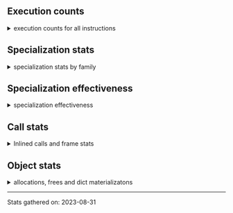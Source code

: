 ## Execution counts

<details>
<summary> execution counts for all instructions </summary>

|Name | Base Count | Head Count | Change | 
|---|---:|---:|---:|
| LOAD_GLOBAL_MODULE | 849 | 828 | -2.5% |
| DICT_UPDATE | 52,483 | 51,512 | -1.9% |
| DELETE_FAST | 628,590 | 623,743 | -0.8% |
| UNARY_INVERT | 11,368,151 | 11,454,988 | 0.8% |
| BEFORE_WITH | 5,224,671 | 5,249,948 | 0.5% |
| CALL_FUNCTION_EX | 83,076,894 | 83,033,842 | -0.1% |
| STORE_ATTR_ADAPTIVE | 171,187,629 | 171,285,407 | 0.1% |
| BUILD_CONST_KEY_MAP | 4,635,880 | 4,632,822 | -0.1% |
| PRECALL_BOUND_METHOD | 118,269,914 | 118,354,022 | 0.1% |
| DICT_MERGE | 16,256,911 | 16,233,267 | -0.1% |
| PRECALL_NO_KW_TUPLE_1 | 7,293,683 | 7,304,206 | 0.1% |
| BINARY_OP_SUBTRACT_INT | 67,070,444 | 67,121,123 | 0.1% |
| PRECALL_NO_KW_METHOD_DESCRIPTOR_NOARGS | 124,351,837 | 124,432,795 | 0.1% |
| UNARY_POSITIVE | 228,078,854 | 228,344,296 | 0.1% |
| PRECALL_PYFUNC | 52,285,662 | 52,322,579 | 0.1% |
| <185> | 68,781,904 | 68,832,583 | 0.1% |
| PRECALL_NO_KW_BUILTIN_O | 48,532,473 | 48,585,927 | 0.1% |
| LIST_TO_TUPLE | 22,351,920 | 22,351,800 | -0.0% |
| ASYNC_GEN_WRAP | 2,580 | 2,580 | 0.0% |
| CALL_PY_EXACT_ARGS | 391,141,640 | 391,149,233 | 0.0% |
| RERAISE | 8,497,597 | 8,497,162 | -0.0% |
| BINARY_OP_SUBTRACT_FLOAT | 376,335,815 | 376,305,147 | -0.0% |
| LOAD_ATTR_WITH_HINT | 188,463,558 | 188,459,806 | -0.0% |
| SET_ADD | 3,234,120 | 3,234,120 | 0.0% |
| PUSH_NULL | 786,741,613 | 786,708,484 | -0.0% |
| BEFORE_ASYNC_WITH | 8,160 | 8,160 | 0.0% |
| GET_AITER | 6,000,000 | 6,000,000 | 0.0% |
| RETURN_GENERATOR | 238,832,439 | 238,825,024 | -0.0% |
| PRECALL_NO_KW_LEN | 1,859,904,440 | 1,860,144,575 | 0.0% |
| SET_UPDATE | 66,360 | 66,360 | 0.0% |
| BINARY_OP | 841,979,073 | 842,315,121 | 0.0% |
| STORE_SUBSCR | 316,199,458 | 316,199,520 | 0.0% |
| STORE_ATTR | 53,543,221 | 53,542,970 | -0.0% |
| COMPARE_OP_STR_JUMP | 68,048,024 | 68,048,020 | -0.0% |
| YIELD_VALUE | 1,507,496,267 | 1,507,515,128 | 0.0% |
| POP_JUMP_FORWARD_IF_FALSE | 8,437,026,064 | 8,437,424,305 | 0.0% |
| LOAD_ATTR_MODULE | 2,220 | 2,220 | 0.0% |
| SWAP | 934,665,773 | 934,723,458 | 0.0% |
| POP_JUMP_FORWARD_IF_NOT_NONE | 431,236,235 | 431,334,402 | 0.0% |
| UNARY_NOT | 58,447,410 | 58,460,092 | 0.0% |
| FORMAT_VALUE | 37,656,713 | 37,650,365 | -0.0% |
| <250> | 9,990 | 9,987 | -0.0% |
| UNARY_NEGATIVE | 121,275,060 | 121,275,060 | 0.0% |
| MAP_ADD | 41,400,840 | 41,400,826 | -0.0% |
| <184> | 340,343,779 | 340,459,280 | 0.0% |
| LOAD_DEREF | 844,308,546 | 844,293,598 | -0.0% |
| POP_JUMP_FORWARD_IF_NONE | 298,740,807 | 298,716,214 | -0.0% |
| BUILD_LIST | 301,065,320 | 301,096,467 | 0.0% |
| BINARY_OP_MULTIPLY_FLOAT | 3,237,204,895 | 3,237,223,117 | 0.0% |
| LOAD_FAST | 27,973,950,836 | 27,975,734,191 | 0.0% |
| PRECALL_NO_KW_METHOD_DESCRIPTOR_FAST | 56,936,976 | 56,935,129 | -0.0% |
| STORE_ATTR_SLOT | 103,739,140 | 103,738,858 | -0.0% |
| PUSH_EXC_INFO | 17,051,299 | 17,046,358 | -0.0% |
| MAKE_CELL | 92,700,950 | 92,658,310 | -0.0% |
| LOAD_METHOD_MODULE | 1,063,039,715 | 1,062,930,012 | -0.0% |
| UNPACK_SEQUENCE_LIST | 345,761,230 | 345,741,913 | -0.0% |
| CALL_ADAPTIVE | 827,760,097 | 827,759,619 | -0.0% |
| <245> | 300 | 300 | 0.0% |
| STORE_ATTR_WITH_HINT | 22,406,419 | 22,405,480 | -0.0% |
| STORE_FAST__STORE_FAST | 76,388,397 | 76,378,020 | -0.0% |
| JUMP_FORWARD | 423,226,071 | 423,277,646 | 0.0% |
| STORE_DEREF | 65,771,794 | 65,761,228 | -0.0% |
| STORE_SUBSCR_ADAPTIVE | 8,166,792,917 | 8,167,194,686 | 0.0% |
| POP_EXCEPT | 17,051,296 | 17,046,353 | -0.0% |
| BINARY_SUBSCR_TUPLE_INT | 500,871,145 | 500,867,237 | -0.0% |
| PRECALL_NO_KW_STR_1 | 1,344,014,789 | 1,344,196,502 | 0.0% |
| JUMP_IF_FALSE_OR_POP | 1,239,465,689 | 1,239,648,242 | 0.0% |
| BUILD_STRING | 59,069,281 | 59,066,511 | -0.0% |
| CONTAINS_OP | 1,982,984,859 | 1,983,082,003 | 0.0% |
| COMPARE_OP_INT_JUMP | 270,370,716 | 270,380,502 | 0.0% |
| BUILD_TUPLE | 692,897,623 | 692,930,729 | 0.0% |
| LOAD_METHOD_ADAPTIVE | 238,538,020 | 238,537,900 | -0.0% |
| EXTENDED_ARG | 309,242,550 | 309,235,931 | -0.0% |
| LOAD_CONST__LOAD_FAST | 198,913,762 | 198,967,849 | 0.0% |
| LOAD_ATTR | 1,072,012,340 | 1,072,327,136 | 0.0% |
| BINARY_OP_INPLACE_ADD_UNICODE | 178,900,544 | 178,900,751 | 0.0% |
| GET_ITER | 594,147,939 | 594,217,939 | 0.0% |
| PRECALL_NO_KW_BUILTIN_FAST | 121,020,796 | 121,019,279 | -0.0% |
| BINARY_OP_ADAPTIVE | 1,210,064,103 | 1,210,109,554 | 0.0% |
| <240> | 14,583,120 | 14,583,120 | 0.0% |
| BINARY_SUBSCR | 2,351,576,610 | 2,351,574,402 | -0.0% |
| <249> | 14,599,620 | 14,599,620 | 0.0% |
| <248> | 8,430 | 8,427 | -0.0% |
| IS_OP | 444,344,738 | 444,383,893 | 0.0% |
| UNPACK_SEQUENCE_TUPLE | 814,181,383 | 814,193,063 | 0.0% |
| STORE_FAST__LOAD_FAST | 785,538,260 | 785,530,928 | -0.0% |
| COPY_FREE_VARS | 253,230,811 | 253,294,765 | 0.0% |
| STORE_GLOBAL | 6,152,700 | 6,152,700 | 0.0% |
| PRECALL_METHOD_DESCRIPTOR_FAST_WITH_KEYWORDS | 1,345,162,685 | 1,345,018,619 | -0.0% |
| PRINT_EXPR | 354,379,594 | 354,376,573 | -0.0% |
| BINARY_SUBSCR_GETITEM | 266,393,110 | 266,390,315 | -0.0% |
| <246> | 7,410 | 7,407 | -0.0% |
| LOAD_GLOBAL_BUILTIN | 523,632,982 | 523,630,268 | -0.0% |
| COMPARE_OP_ADAPTIVE | 248,177,468 | 248,171,148 | -0.0% |
| BUILD_SLICE | 158,212,607 | 158,211,600 | -0.0% |
| LOAD_BUILD_CLASS | 1,320 | 1,320 | 0.0% |
| DELETE_ATTR | 8,524,356 | 8,524,194 | -0.0% |
| <183> | 233,400,593 | 233,394,262 | -0.0% |
| KW_NAMES | 172,958,690 | 172,958,766 | 0.0% |
| POP_JUMP_BACKWARD_IF_TRUE | 2,580 | 2,580 | 0.0% |
| NOP | 1,497,221,762 | 1,497,421,985 | 0.0% |
| LOAD_ATTR_ADAPTIVE | 146,430,060 | 146,424,917 | -0.0% |
| <242> | 14,576,040 | 14,576,040 | 0.0% |
| JUMP_IF_TRUE_OR_POP | 422,603,281 | 422,626,862 | 0.0% |
| CALL | 894,317,900 | 894,561,661 | 0.0% |
| PRECALL_ADAPTIVE | 2,298,840 | 2,298,840 | 0.0% |
| GET_YIELD_FROM_ITER | 15,170,584 | 15,170,580 | -0.0% |
| BINARY_OP_MULTIPLY_INT | 111,932,851 | 111,948,673 | 0.0% |
| BINARY_SUBSCR_DICT | 67,241,055 | 67,240,942 | -0.0% |
| IMPORT_STAR | 111,080,947 | 111,060,284 | -0.0% |
| JUMP_BACKWARD_QUICK | 622,386,473 | 622,358,156 | -0.0% |
| COMPARE_OP | 145,503,803 | 145,547,428 | 0.0% |
| PREP_RERAISE_STAR | 1,590,653,889 | 1,590,666,940 | 0.0% |
| LOAD_ATTR_SLOT | 880,808,195 | 880,828,468 | 0.0% |
| EXTENDED_ARG_QUICK | 5,924,440 | 5,924,440 | 0.0% |
| LOAD_FAST__LOAD_FAST | 302,375,795 | 302,360,991 | -0.0% |
| LOAD_FAST__LOAD_CONST | 302,186,263 | 302,187,782 | 0.0% |
| PRECALL_BUILTIN_CLASS | 3,793,688,036 | 3,793,903,396 | 0.0% |
| RESUME_QUICK | 693,488,184 | 693,471,249 | -0.0% |
| POP_JUMP_FORWARD_IF_TRUE | 1,467,405,132 | 1,467,461,866 | 0.0% |
| CALL_PY_WITH_DEFAULTS | 94,859,275 | 94,841,265 | -0.0% |
| RESUME | 4,988,751,779 | 4,989,334,415 | 0.0% |
| PRECALL_NO_KW_TYPE_1 | 1,540 | 1,540 | 0.0% |
| BINARY_OP_ADD_FLOAT | 56,701,080 | 56,701,021 | -0.0% |
| PRECALL_NO_KW_METHOD_DESCRIPTOR_O | 483,164,182 | 483,185,857 | 0.0% |
| UNPACK_SEQUENCE | 216,648 | 216,632 | -0.0% |
| STORE_ATTR_INSTANCE_VALUE | 336,009,421 | 336,036,999 | 0.0% |
| RETURN_VALUE | 3,011,089,288 | 3,011,559,102 | 0.0% |
| SEND | 112,733,543 | 112,730,662 | -0.0% |
| END_ASYNC_FOR | 6,000,000 | 6,000,000 | 0.0% |
| PRECALL_BUILTIN_FAST_WITH_KEYWORDS | 339,688,513 | 339,729,261 | 0.0% |
| GET_ANEXT | 100,136,760 | 100,136,760 | 0.0% |
| STORE_NAME | 4,800 | 4,800 | 0.0% |
| IMPORT_FROM | 1,989,952 | 1,989,901 | -0.0% |
| <238> | 540 | 540 | 0.0% |
| POP_JUMP_BACKWARD_IF_NOT_NONE | 154,070,922 | 154,036,746 | -0.0% |
| LOAD_METHOD_NO_DICT | 54,053,722 | 54,053,383 | -0.0% |
| GET_AWAITABLE | 85,018,002 | 85,011,120 | -0.0% |
| LOAD_GLOBAL | 7,376,822 | 7,376,504 | -0.0% |
| <181> | 228,076,368 | 228,045,185 | -0.0% |
| PRECALL | 933,413,369 | 933,463,306 | 0.0% |
| UNPACK_SEQUENCE_ADAPTIVE | 83,769,064 | 83,747,915 | -0.0% |
| POP_TOP | 2,358,517,341 | 2,358,817,238 | 0.0% |
| LOAD_CLOSURE | 138,652,553 | 138,651,572 | -0.0% |
| CHECK_EXC_MATCH | 16,583,846 | 16,578,758 | -0.0% |
| STORE_SUBSCR_DICT | 133,487,656 | 133,486,651 | -0.0% |
| UNPACK_SEQUENCE_TWO_TUPLE | 239,596,412 | 239,606,953 | 0.0% |
| LOAD_ATTR_INSTANCE_VALUE | 117,349,493 | 117,345,598 | -0.0% |
| LOAD_GLOBAL_ADAPTIVE | 605,509,336 | 605,545,910 | 0.0% |
| COMPARE_OP_FLOAT_JUMP | 117,672,463 | 117,671,492 | -0.0% |
| DELETE_SUBSCR | 127,971,680 | 127,970,664 | -0.0% |
| LIST_APPEND | 146,878,204 | 146,915,846 | 0.0% |
| JUMP_BACKWARD_NO_INTERRUPT | 214,754,503 | 214,743,703 | -0.0% |
| DELETE_DEREF | 1,200 | 1,200 | 0.0% |
| STORE_SUBSCR_LIST_INT | 2,525,759,227 | 2,525,794,439 | 0.0% |
| <239> | 240 | 240 | 0.0% |
| BINARY_OP_ADD_UNICODE | 204,971,317 | 204,967,174 | -0.0% |
| IMPORT_NAME | 1,671,532 | 1,671,481 | -0.0% |
| LOAD_METHOD_CLASS | 834,715,250 | 834,760,241 | 0.0% |
| RAISE_VARARGS | 2,897,443 | 2,897,242 | -0.0% |
| MAKE_FUNCTION | 90,215,008 | 90,214,920 | -0.0% |
| LOAD_CONST | 9,593,275,297 | 9,593,262,938 | -0.0% |
| WITH_EXCEPT_START | 138,123 | 138,122 | -0.0% |
| LOAD_CLASSDEREF | 2,835,496,177 | 2,835,862,210 | 0.0% |
| LOAD_METHOD_WITH_VALUES | 4,135,654,614 | 4,135,875,152 | 0.0% |
| FOR_ITER | 293,167,984 | 293,182,443 | 0.0% |
| LOAD_METHOD | 126,609,582 | 126,628,112 | 0.0% |
| STORE_FAST | 9,837,605,220 | 9,838,077,398 | 0.0% |
| <182> | 87,707,957 | 87,703,141 | -0.0% |
| JUMP_BACKWARD | 3,213,166,626 | 3,213,343,164 | 0.0% |
| LOAD_NAME | 1,560 | 1,560 | 0.0% |
| BUILD_MAP | 63,934,657 | 63,943,242 | 0.0% |
| BUILD_SET | 1,918,505 | 1,918,505 | 0.0% |
| PRECALL_NO_KW_LIST_APPEND | 1,335,635,789 | 1,335,706,457 | 0.0% |
| COPY | 1,078,669,585 | 1,078,780,339 | 0.0% |
| LIST_EXTEND | 54,349,379 | 54,338,786 | -0.0% |
| BINARY_SUBSCR_LIST_INT | 2,226,219,020 | 2,226,187,142 | -0.0% |
| LOAD_METHOD_WITH_DICT | 2,890,551,132 | 2,891,237,624 | 0.0% |
| BINARY_OP_ADD_INT | 194,315,643 | 194,308,764 | -0.0% |
| <247> | 5,400 | 5,400 | 0.0% |
| UNPACK_EX | 286,200 | 286,200 | 0.0% |


</details>

## Specialization stats

<details>
<summary> specialization stats by family </summary>

### BINARY_OP_ADD_UNICODE

<details>
<summary> specialization stats for BINARY_OP_ADD_UNICODE family </summary>

|Kind | Base Count | Base Ratio | Head Count | Head Ratio | 
|---|---|---|---|---|
| specialization.deferred |    204573674 | 4.6% |    204569589 | 4.6% |
| specialization.deopt |      1599014 | 0.0% |      1599018 | 0.0% |
|          hit |   4114913990 | 93.4% |   4115182937 | 93.4% |
|         miss |     84780024 | 1.9% |     84779989 | 1.9% |

#### Specialization attempts

| | Base Count | Base Ratio | Head Count | Head Ratio | 
|---|---:|---:|---:|---:|
| Success | 1,613,086 | 80.8% | 1,613,051 | 80.8% |
| Failure | 383,571 | 19.2% | 383,552 | 19.2% |

|Failure kind | Base Count | Base Ratio | Head Count | Head Ratio | 
|---|---:|---:|---:|---:|
| kind 15 | 135,740 | 35.4% | 135,740 | 35.4% |
| other | 125,980 | 32.8% | 125,980 | 32.8% |
| kind 18 | 75,020 | 19.6% | 75,020 | 19.6% |
| kind 11 | 16,816 | 4.4% | 16,813 | 4.4% |
| kind 10 | 10,783 | 2.8% | 10,786 | 2.8% |
| kind 17 | 7,220 | 1.9% | 7,220 | 1.9% |
| kind 16 | 6,039 | 1.6% | 6,018 | 1.6% |
| kind 13 | 4,593 | 1.2% | 4,595 | 1.2% |
| kind 12 | 980 | 0.3% | 980 | 0.3% |
| kind 9 | 320 | 0.1% | 320 | 0.1% |
| kind 14 | 80 | 0.0% | 80 | 0.0% |


</details>

### BINARY_SUBSCR

<details>
<summary> specialization stats for BINARY_SUBSCR family </summary>

|Kind | Base Count | Base Ratio | Head Count | Head Ratio | 
|---|---|---|---|---|
| specialization.deferred |   2350982773 | 56.1% |   2350980591 | 56.1% |
| specialization.deopt |        65122 | 0.0% |        65086 | 0.0% |
|          hit |   1834635574 | 43.8% |   1834620513 | 43.8% |
|         miss |      3452712 | 0.1% |      3450834 | 0.1% |

#### Specialization attempts

| | Base Count | Base Ratio | Head Count | Head Ratio | 
|---|---:|---:|---:|---:|
| Success | 67,177 | 10.2% | 67,117 | 10.2% |
| Failure | 591,782 | 89.8% | 591,780 | 89.8% |

|Failure kind | Base Count | Base Ratio | Head Count | Head Ratio | 
|---|---:|---:|---:|---:|
| kind 13 | 305,140 | 51.6% | 305,140 | 51.6% |
| array int | 112,980 | 19.1% | 112,980 | 19.1% |
| other | 77,502 | 13.1% | 77,499 | 13.1% |
| out of range | 40,461 | 6.8% | 40,462 | 6.8% |
| buffer int | 25,739 | 4.3% | 25,739 | 4.3% |
| list slice | 25,520 | 4.3% | 25,520 | 4.3% |
| sequence int | 2,920 | 0.5% | 2,920 | 0.5% |
| code complex parameters | 1,420 | 0.2% | 1,420 | 0.2% |
| buffer slice | 40 | 0.0% | 40 | 0.0% |
| tuple slice | 40 | 0.0% | 40 | 0.0% |
| string slice | 20 | 0.0% | 20 | 0.0% |


</details>

### COMPARE_OP_ADAPTIVE

<details>
<summary> specialization stats for COMPARE_OP_ADAPTIVE family </summary>

|Kind | Base Count | Base Ratio | Head Count | Head Ratio | 
|---|---|---|---|---|


</details>

### COMPARE_OP_FLOAT_JUMP

<details>
<summary> specialization stats for COMPARE_OP_FLOAT_JUMP family </summary>

|Kind | Base Count | Base Ratio | Head Count | Head Ratio | 
|---|---|---|---|---|


</details>

### STORE_SUBSCR

<details>
<summary> specialization stats for STORE_SUBSCR family </summary>

|Kind | Base Count | Base Ratio | Head Count | Head Ratio | 
|---|---|---|---|---|
| specialization.deferred |    316113946 | 38.7% |    316114010 | 38.7% |
| specialization.deopt |           40 | 0.0% |           40 | 0.0% |
|          hit |    501097805 | 61.3% |    501153411 | 61.3% |
|         miss |         2220 | 0.0% |         2220 | 0.0% |

#### Specialization attempts

| | Base Count | Base Ratio | Head Count | Head Ratio | 
|---|---:|---:|---:|---:|
| Success | 1,749 | 2.0% | 1,748 | 2.0% |
| Failure | 83,803 | 98.0% | 83,802 | 98.0% |

|Failure kind | Base Count | Base Ratio | Head Count | Head Ratio | 
|---|---:|---:|---:|---:|
| array int | 45,640 | 54.5% | 45,640 | 54.5% |
| dict subclass no override | 17,961 | 21.4% | 17,960 | 21.4% |
| py simple | 13,822 | 16.5% | 13,822 | 16.5% |
| bytearray int | 5,200 | 6.2% | 5,200 | 6.2% |
| out of range | 1,020 | 1.2% | 1,020 | 1.2% |
| other | 120 | 0.1% | 120 | 0.1% |
| list slice | 40 | 0.0% | 40 | 0.0% |


</details>

### UNPACK_SEQUENCE

<details>
<summary> specialization stats for UNPACK_SEQUENCE family </summary>

|Kind | Base Count | Base Ratio | Head Count | Head Ratio | 
|---|---|---|---|---|
| specialization.deferred |       213980 | 0.0% |       213966 | 0.0% |
| specialization.deopt |        48080 | 0.0% |        48080 | 0.0% |
|          hit |   1365132638 | 99.8% |   1365166378 | 99.8% |
|         miss |      2547700 | 0.2% |      2547700 | 0.2% |

#### Specialization attempts

| | Base Count | Base Ratio | Head Count | Head Ratio | 
|---|---:|---:|---:|---:|
| Success | 50,288 | 99.1% | 50,286 | 99.1% |
| Failure | 460 | 0.9% | 460 | 0.9% |

|Failure kind | Base Count | Base Ratio | Head Count | Head Ratio | 
|---|---:|---:|---:|---:|
| iterator | 200 | 43.5% | 200 | 43.5% |
| sequence | 180 | 39.1% | 180 | 39.1% |
| other | 80 | 17.4% | 80 | 17.4% |


</details>

### FOR_ITER

<details>
<summary> specialization stats for FOR_ITER family </summary>

|Kind | Base Count | Base Ratio | Head Count | Head Ratio | 
|---|---|---|---|---|
| specialization.deferred |    293070125 | 11.6% |    293084731 | 11.6% |
| specialization.deopt |      2480417 | 0.1% |      2480430 | 0.1% |
|          hit |   2103985250 | 83.2% |   2104212394 | 83.2% |
|         miss |    131462910 | 5.2% |    131463487 | 5.2% |

#### Specialization attempts

| | Base Count | Base Ratio | Head Count | Head Ratio | 
|---|---:|---:|---:|---:|
| Success | 2,481,495 | 96.2% | 2,481,491 | 96.3% |
| Failure | 96,781 | 3.8% | 96,651 | 3.7% |

|Failure kind | Base Count | Base Ratio | Head Count | Head Ratio | 
|---|---:|---:|---:|---:|
| enumerate | 23,020 | 23.8% | 23,020 | 23.8% |
| dict items | 20,434 | 21.1% | 20,430 | 21.1% |
| seq iter | 15,120 | 15.6% | 15,120 | 15.6% |
| set | 13,323 | 13.8% | 13,201 | 13.7% |
| other | 7,660 | 7.9% | 7,660 | 7.9% |
| dict values | 3,820 | 3.9% | 3,820 | 4.0% |
| reversed list | 3,644 | 3.8% | 3,640 | 3.8% |
| zip | 3,400 | 3.5% | 3,400 | 3.5% |
| ascii string | 2,680 | 2.8% | 2,680 | 2.8% |
| dict keys | 2,060 | 2.1% | 2,060 | 2.1% |
| itertools | 820 | 0.8% | 820 | 0.8% |
| map | 600 | 0.6% | 600 | 0.6% |
| callable | 120 | 0.1% | 120 | 0.1% |
| bytes | 80 | 0.1% | 80 | 0.1% |


</details>

### STORE_ATTR

<details>
<summary> specialization stats for STORE_ATTR family </summary>

|Kind | Base Count | Base Ratio | Head Count | Head Ratio | 
|---|---|---|---|---|
| specialization.deferred |     53482091 | 2.7% |     53481911 | 2.7% |
| specialization.deopt |      3602265 | 0.2% |      3601928 | 0.2% |
|          hit |   1760873408 | 87.8% |   1760823513 | 87.8% |
|         miss |    190935279 | 9.5% |    190920123 | 9.5% |

#### Specialization attempts

| | Base Count | Base Ratio | Head Count | Head Ratio | 
|---|---:|---:|---:|---:|
| Success | 3,624,654 | 98.9% | 3,624,245 | 98.9% |
| Failure | 38,741 | 1.1% | 38,742 | 1.1% |

|Failure kind | Base Count | Base Ratio | Head Count | Head Ratio | 
|---|---:|---:|---:|---:|
| class attr simple | 17,280 | 44.6% | 17,280 | 44.6% |
| not in dict | 10,940 | 28.2% | 10,940 | 28.2% |
| overriding descriptor | 5,020 | 13.0% | 5,020 | 13.0% |
| property | 1,220 | 3.1% | 1,220 | 3.1% |
| not in keys | 960 | 2.5% | 960 | 2.5% |
| non object slot | 920 | 2.4% | 920 | 2.4% |
| overridden | 860 | 2.2% | 860 | 2.2% |
| no dict | 860 | 2.2% | 860 | 2.2% |
| not managed dict | 381 | 1.0% | 382 | 1.0% |
| method | 300 | 0.8% | 300 | 0.8% |


</details>

### LOAD_ATTR

<details>
<summary> specialization stats for LOAD_ATTR family </summary>

|Kind | Base Count | Base Ratio | Head Count | Head Ratio | 
|---|---|---|---|---|
| specialization.deferred |   1070484617 | 10.2% |   1070799833 | 10.2% |
| specialization.deopt |     10551354 | 0.1% |     10551097 | 0.1% |
|          hit |   8842272833 | 84.4% |   8842840194 | 84.4% |
|         miss |    559380226 | 5.3% |    559363617 | 5.3% |

#### Specialization attempts

| | Base Count | Base Ratio | Head Count | Head Ratio | 
|---|---:|---:|---:|---:|
| Success | 10,622,712 | 87.9% | 10,622,028 | 87.9% |
| Failure | 1,456,365 | 12.1% | 1,456,372 | 12.1% |

|Failure kind | Base Count | Base Ratio | Head Count | Head Ratio | 
|---|---:|---:|---:|---:|
| has managed dict | 1,154,620 | 79.3% | 1,154,581 | 79.3% |
| metaclass attribute | 101,994 | 7.0% | 101,991 | 7.0% |
| method | 60,703 | 4.2% | 60,695 | 4.2% |
| not managed dict | 59,434 | 4.1% | 59,457 | 4.1% |
| shadowed | 40,578 | 2.8% | 40,604 | 2.8% |
| non object slot | 7,719 | 0.5% | 7,730 | 0.5% |
| class method obj | 7,260 | 0.5% | 7,260 | 0.5% |
| class attr descriptor | 6,280 | 0.4% | 6,280 | 0.4% |
| overridden | 5,220 | 0.4% | 5,220 | 0.4% |
| non overriding descriptor | 4,476 | 0.3% | 4,468 | 0.3% |
| mutable class | 2,864 | 0.2% | 2,860 | 0.2% |
| not in keys | 1,740 | 0.1% | 1,740 | 0.1% |
| class attr simple | 1,677 | 0.1% | 1,686 | 0.1% |
| module attr not found | 1,340 | 0.1% | 1,340 | 0.1% |
| builtin class method | 440 | 0.0% | 440 | 0.0% |
| property | 20 | 0.0% | 20 | 0.0% |


</details>

### COMPARE_OP

<details>
<summary> specialization stats for COMPARE_OP family </summary>

|Kind | Base Count | Base Ratio | Head Count | Head Ratio | 
|---|---|---|---|---|
| specialization.deferred |    145385925 | 4.3% |    145430711 | 4.3% |
| specialization.deopt |        26457 | 0.0% |        26124 | 0.0% |
|          hit |   3207827801 | 95.6% |   3207856856 | 95.6% |
|         miss |      1403302 | 0.0% |      1385496 | 0.0% |

#### Specialization attempts

| | Base Count | Base Ratio | Head Count | Head Ratio | 
|---|---:|---:|---:|---:|
| Success | 30,467 | 21.1% | 30,011 | 21.0% |
| Failure | 113,868 | 78.9% | 112,830 | 79.0% |

|Failure kind | Base Count | Base Ratio | Head Count | Head Ratio | 
|---|---:|---:|---:|---:|
| big int | 51,563 | 45.3% | 50,552 | 44.8% |
| different types | 23,812 | 20.9% | 23,823 | 21.1% |
| baseobject | 13,271 | 11.7% | 13,260 | 11.8% |
| float long | 9,284 | 8.2% | 9,281 | 8.2% |
| set | 6,620 | 5.8% | 6,620 | 5.9% |
| other | 3,000 | 2.6% | 3,000 | 2.7% |
| bool | 2,358 | 2.1% | 2,354 | 2.1% |
| tuple | 1,680 | 1.5% | 1,680 | 1.5% |
| list | 1,020 | 0.9% | 1,020 | 0.9% |
| bytes | 800 | 0.7% | 800 | 0.7% |
| long float | 320 | 0.3% | 300 | 0.3% |
| string | 140 | 0.1% | 140 | 0.1% |


</details>

### LOAD_GLOBAL

<details>
<summary> specialization stats for LOAD_GLOBAL family </summary>

|Kind | Base Count | Base Ratio | Head Count | Head Ratio | 
|---|---|---|---|---|
| specialization.deferred |      7322617 | 0.1% |      7322373 | 0.1% |
| specialization.deopt |          462 | 0.0% |          448 | 0.0% |
|          hit |   7026179264 | 99.9% |   7027086610 | 99.9% |
|         miss |        26482 | 0.0% |        26166 | 0.0% |

#### Specialization attempts

| | Base Count | Base Ratio | Head Count | Head Ratio | 
|---|---:|---:|---:|---:|
| Success | 54,667 | 100.0% | 54,579 | 100.0% |
| Failure | 0 | 0.0% | 0 | 0.0% |

|Failure kind | Base Count | Base Ratio | Head Count | Head Ratio | 
|---|---:|---:|---:|---:|


</details>

### BINARY_OP

<details>
<summary> specialization stats for BINARY_OP family </summary>

|Kind | Base Count | Base Ratio | Head Count | Head Ratio | 
|---|---|---|---|---|
| specialization.deferred |    840864255 | 15.6% |    841200354 | 15.6% |
| specialization.deopt |       712840 | 0.0% |       712840 | 0.0% |
|          hit |   4518945195 | 83.7% |   4518923518 | 83.7% |
|         miss |     37782997 | 0.7% |     37782990 | 0.7% |

#### Specialization attempts

| | Base Count | Base Ratio | Head Count | Head Ratio | 
|---|---:|---:|---:|---:|
| Success | 716,919 | 39.2% | 716,842 | 39.2% |
| Failure | 1,110,739 | 60.8% | 1,110,765 | 60.8% |

|Failure kind | Base Count | Base Ratio | Head Count | Head Ratio | 
|---|---:|---:|---:|---:|
| subtract different types | 579,020 | 52.1% | 579,020 | 52.1% |
| multiply different types | 171,564 | 15.4% | 171,545 | 15.4% |
| add different types | 151,880 | 13.7% | 151,881 | 13.7% |
| floor divide | 32,920 | 3.0% | 32,920 | 3.0% |
| and int | 32,219 | 2.9% | 32,248 | 2.9% |
| remainder | 32,025 | 2.9% | 32,032 | 2.9% |
| add other | 27,100 | 2.4% | 27,100 | 2.4% |
| lshift | 18,760 | 1.7% | 18,760 | 1.7% |
| rshift | 16,638 | 1.5% | 16,638 | 1.5% |
| true divide different types | 14,860 | 1.3% | 14,864 | 1.3% |
| xor | 10,500 | 0.9% | 10,500 | 0.9% |
| true divide float | 6,780 | 0.6% | 6,772 | 0.6% |
| subtract other | 5,520 | 0.5% | 5,520 | 0.5% |
| or | 4,065 | 0.4% | 4,085 | 0.4% |
| power | 3,704 | 0.3% | 3,700 | 0.3% |
| true divide other | 1,204 | 0.1% | 1,200 | 0.1% |
| multiply other | 1,060 | 0.1% | 1,060 | 0.1% |
| and other | 860 | 0.1% | 860 | 0.1% |
| and different types | 60 | 0.0% | 60 | 0.0% |


</details>

### SEND

<details>
<summary> specialization stats for SEND family </summary>

|Kind | Base Count | Base Ratio | Head Count | Head Ratio | 
|---|---|---|---|---|
| specialization.deferred |    112704054 | 27.2% |    112701172 | 27.2% |
|          hit |    302375615 | 72.8% |    302360811 | 72.8% |
|         miss |          180 | 0.0% |          180 | 0.0% |

#### Specialization attempts

| | Base Count | Base Ratio | Head Count | Head Ratio | 
|---|---:|---:|---:|---:|
| Success | 606 | 2.1% | 605 | 2.1% |
| Failure | 28,883 | 97.9% | 28,885 | 97.9% |

|Failure kind | Base Count | Base Ratio | Head Count | Head Ratio | 
|---|---:|---:|---:|---:|
| async generator send | 24,440 | 84.6% | 24,440 | 84.6% |
| other | 4,363 | 15.1% | 4,365 | 15.1% |
| dict keys | 40 | 0.1% | 40 | 0.1% |
| list | 40 | 0.1% | 40 | 0.1% |


</details>

### JUMP_BACKWARD

<details>
<summary> specialization stats for JUMP_BACKWARD family </summary>

|Kind | Base Count | Base Ratio | Head Count | Head Ratio | 
|---|---|---|---|---|


</details>

### PRECALL_NO_KW_TYPE_1

<details>
<summary> specialization stats for PRECALL_NO_KW_TYPE_1 family </summary>

|Kind | Base Count | Base Ratio | Head Count | Head Ratio | 
|---|---|---|---|---|
|          hit |    120568754 | 100.0% |    120652862 | 100.0% |

#### Specialization attempts

| | Base Count | Base Ratio | Head Count | Head Ratio | 
|---|---:|---:|---:|---:|
| Success | 1,540 | 100.0% | 1,540 | 100.0% |
| Failure | 0 | 0.0% | 0 | 0.0% |

|Failure kind | Base Count | Base Ratio | Head Count | Head Ratio | 
|---|---:|---:|---:|---:|


</details>

### CALL

<details>
<summary> specialization stats for CALL family </summary>

|Kind | Base Count | Base Ratio | Head Count | Head Ratio | 
|---|---|---|---|---|
| specialization.deferred |    893876723 | 10.1% |    894120557 | 10.1% |
| specialization.deopt |      2800467 | 0.0% |      2800498 | 0.0% |
|          hit |   7809167019 | 88.2% |   7809825957 | 88.2% |
|         miss |    148548554 | 1.7% |    148549284 | 1.7% |

#### Specialization attempts

| | Base Count | Base Ratio | Head Count | Head Ratio | 
|---|---:|---:|---:|---:|
| Success | 2,847,600 | 87.8% | 2,847,504 | 87.8% |
| Failure | 394,044 | 12.2% | 394,098 | 12.2% |

|Failure kind | Base Count | Base Ratio | Head Count | Head Ratio | 
|---|---:|---:|---:|---:|
| meth descr method fastcall keywords | 66,301 | 16.8% | 66,299 | 16.8% |
| kwnames | 56,133 | 14.2% | 56,135 | 14.2% |
| code complex parameters | 54,183 | 13.8% | 54,189 | 13.8% |
| no dict | 51,380 | 13.0% | 51,380 | 13.0% |
| class no vectorcall | 29,450 | 7.5% | 29,449 | 7.5% |
| cfunc varargs keywords | 24,891 | 6.3% | 24,879 | 6.3% |
| cfunc noargs | 22,568 | 5.7% | 22,572 | 5.7% |
| meth descr varargs | 22,428 | 5.7% | 22,433 | 5.7% |
| other | 11,452 | 2.9% | 11,470 | 2.9% |
| init not python | 10,420 | 2.6% | 10,420 | 2.6% |
| class mutable | 8,734 | 2.2% | 8,746 | 2.2% |
| init not simple | 8,420 | 2.1% | 8,420 | 2.1% |
| meth descr varargs keywords | 7,327 | 1.9% | 7,324 | 1.9% |
| wrong number arguments | 4,460 | 1.1% | 4,460 | 1.1% |
| cmethod | 3,600 | 0.9% | 3,600 | 0.9% |
| bound method | 3,362 | 0.9% | 3,366 | 0.9% |
| cfunc varargs | 3,087 | 0.8% | 3,087 | 0.8% |
| method wrapper | 2,480 | 0.6% | 2,498 | 0.6% |
| operator wrapper | 2,368 | 0.6% | 2,371 | 0.6% |
| str | 1,000 | 0.3% | 1,000 | 0.3% |


</details>


</details>

## Specialization effectiveness

<details>
<summary> specialization effectiveness </summary>

|Instructions | Base Count | Base Ratio | Head Count | Head Ratio | 
|---|---:|---:|---:|---:|
| Basic | 93,036,286,071 | 62.0% | 93,042,115,660 | 62.0% |
| Not specialized | 10,746,855,156 | 7.2% | 10,747,938,965 | 7.2% |
| Specialized | 46,246,678,473 | 30.8% | 46,249,028,437 | 30.8% |


</details>

## Call stats

<details>
<summary> Inlined calls and frame stats </summary>

| | Base Count | Base Ratio | Head Count | Head Ratio | 
|---|---:|---:|---:|---:|
| Frames pushed | 4,383,317,112 | 83.5% | 4,383,966,295 | 83.5% |
| Calls to Python functions inlined | 4,029,931,302 | 76.8% | 4,030,460,076 | 76.8% |
| Calls to PyEval_EvalDefault | 1,218,635,929 | 23.2% | 1,218,681,189 | 23.2% |
| Calls via PyEval_EvalFrame (total) | 1,218,635,929 | 23.2% | 1,218,681,189 | 23.2% |
| Calls via PyEval_EvalFrame (vector) | 678,905,395 | 12.9% | 678,960,232 | 12.9% |
| Calls via PyEval_EvalFrame (function vectorcall) | 678,900,295 | 12.9% | 678,955,132 | 12.9% |
| Calls via PyEval_EvalFrame (generator) | 539,730,534 | 10.3% | 539,720,957 | 10.3% |
| Calls via PyEval_EvalFrame (slot) | 191,555,462 | 3.6% | 191,535,619 | 3.6% |
| Calls via PyEval_EvalFrame (api) | 115,815,474 | 2.2% | 115,838,366 | 2.2% |
| Calls via PyEval_EvalFrame (method) | 94,997,013 | 1.8% | 94,978,743 | 1.8% |
| Frame objects created | 59,310,320 | 1.1% | 59,295,944 | 1.1% |
| Calls via PyEval_EvalFrame (function ex) | 13,972,743 | 0.3% | 13,954,577 | 0.3% |
| Calls via PyEval_EvalFrame (legacy) | 3,780 | 0.0% | 3,780 | 0.0% |
| Calls via PyEval_EvalFrame (build class) | 1,320 | 0.0% | 1,320 | 0.0% |


</details>

## Object stats

<details>
<summary> allocations, frees and dict materializatons </summary>

| | Base Count | Base Ratio | Head Count | Head Ratio | 
|---|---:|---:|---:|---:|
| Allocations from freelist | 4,171,899,926 | 35.4% | 4,167,046,663 | 35.3% |
| Frees to freelist | 4,176,046,514 |  | 4,167,176,049 |  |
| Allocations | 7,619,853,758 | 64.6% | 7,626,112,198 | 64.7% |
| Allocations to 512 bytes | 7,538,117,092 | 63.9% | 7,544,380,164 | 64.0% |
| Allocations to 4 kbytes | 66,552,238 | 0.6% | 66,548,928 | 0.6% |
| Allocations over 4 kbytes | 15,184,428 | 0.1% | 15,183,106 | 0.1% |
| Frees | 7,862,457,801 |  | 7,744,592,619 |  |
| New values | 57,543,685 |  | 57,541,676 |  |
| Interpreter increfs | 56,665,474,141 | 76.6% | 56,668,783,023 | 76.6% |
| Interpreter decrefs | 65,727,799,160 | 77.2% | 65,731,663,771 | 77.4% |
| Increfs | 17,283,638,088 | 23.4% | 17,282,051,281 | 23.4% |
| Decrefs | 19,381,388,223 | 22.8% | 19,176,203,430 | 22.6% |
| Materialize dict (on request) | 3,685,804 | 6.4% | 3,685,800 | 6.4% |
| Materialize dict (new key) | 58,140 | 0.1% | 58,140 | 0.1% |
| Materialize dict (too big) | 0 | 0.0% | 0 | 0.0% |
| Materialize dict (str subclass) | 0 | 0.0% | 0 | 0.0% |
| Method cache hits | 1,914,054,744 |  | 1,912,851,375 |  |
| Method cache misses | 69,081,027 |  | 70,582,438 |  |
| Method cache collisions | 73,164,993 |  | 74,759,408 |  |
| Method cache dunder hits | 2,212,030,176 |  | 2,212,101,331 |  |
| Method cache dunder misses | 4,125,597 |  | 4,217,066 |  |


</details>

---
Stats gathered on: 2023-08-31
